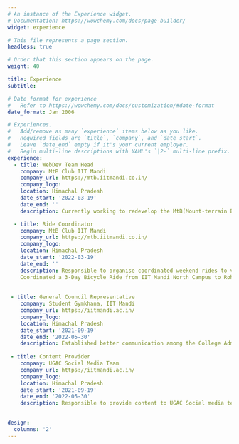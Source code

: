 ```yaml
---
# An instance of the Experience widget.
# Documentation: https://wowchemy.com/docs/page-builder/
widget: experience

# This file represents a page section.
headless: true

# Order that this section appears on the page.
weight: 40

title: Experience
subtitle:

# Date format for experience
#   Refer to https://wowchemy.com/docs/customization/#date-format
date_format: Jan 2006

# Experiences.
#   Add/remove as many `experience` items below as you like.
#   Required fields are `title`, `company`, and `date_start`.
#   Leave `date_end` empty if it's your current employer.
#   Begin multi-line descriptions with YAML's `|2-` multi-line prefix.
experience:
  - title: WebDev Team Head
    company: MtB Club IIT Mandi
    company_url: https://mtb.iitmandi.co.in/
    company_logo: 
    location: Himachal Pradesh
    date_start: '2022-03-19'
    date_end: ''
    description: Currently working to redevelop the MtB(Mount-terrain Biking) Club website of IIT Mandi.

  - title: Ride Coordinator
    company: MtB Club IIT Mandi
    company_url: https://mtb.iitmandi.co.in/
    company_logo: 
    location: Himachal Pradesh
    date_start: '2022-03-19'
    date_end: ''
    description: Responsible to organise coordinated weekend rides to various natural attractions, ensuring safety of all the fellow riders.
    Coordinated a 3-Day Bicycle Ride from IIT Mandi North Campus to Rohtang Pass, covering 317 Kms in 3 days on bicycle.
    
    
 - title: General Council Representative
    company: Student Gymkhana, IIT Mandi
    company_url: https://iitmandi.ac.in/
    company_logo: 
    location: Himachal Pradesh
    date_start: '2021-09-19'
    date_end: '2022-05-30'
    description: Established better communication among the College Administration and students by addressing the grievances of stakeholders in the pandemic. Handled major misunderstandings to further strengthen College-Student bonding.
    
 - title: Content Provider
    company: UGAC Social Media Team
    company_url: https://iitmandi.ac.in/
    company_logo: 
    location: Himachal Pradesh
    date_start: '2021-09-19'
    date_end: '2022-05-30'
    description: Responsible to provide content to UGAC Social media team related to various research opportunities in different institutes and industries.
    

design:
  columns: '2'
---
```

